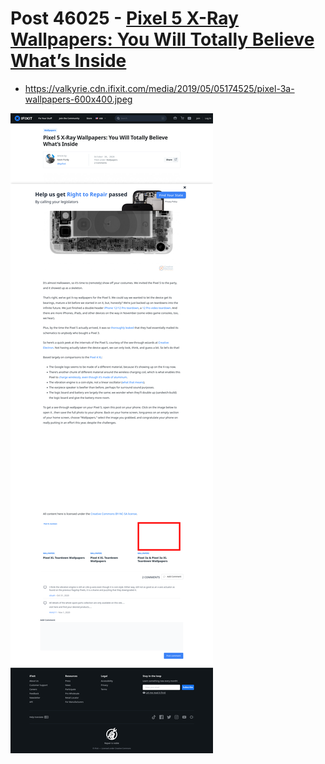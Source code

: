 # Post 46025 - [Pixel 5 X-Ray Wallpapers: You Will Totally Believe What&#8217;s Inside](https://www.ifixit.com/News/46025/pixel-5-x-ray-wallpapers-you-will-totally-believe-whats-inside)

- https://valkyrie.cdn.ifixit.com/media/2019/05/05174525/pixel-3a-wallpapers-600x400.jpeg

![screencap](screenshots/53e35f25-2a33-4732-8e2d-520e30e20923.png)
